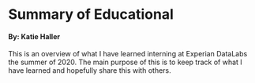 # Summary of Educational
#### By: Katie Haller

This is an overview of what I have learned interning at Experian DataLabs the summer of 2020. The main purpose of this is to keep track of what I have learned and hopefully share this with others. 
